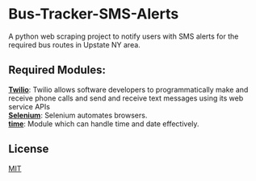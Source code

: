 # Bus-Tracker-SMS-Alerts
A python web scraping project to notify users with SMS alerts for the required bus routes in Upstate NY area. 

## Required Modules:

**[Twilio](https://www.twilio.com/docs/)**: Twilio allows software developers to programmatically make and receive phone calls and send and receive text messages using its web service APIs  
**[Selenium](http://selenium-python.readthedocs.io/)**: Selenium automates browsers.  
**[time](https://docs.python.org/2/library/time.html)**: Module which can handle time and date effectively.

## License

[MIT](https://opensource.org/licenses/mit-license)
